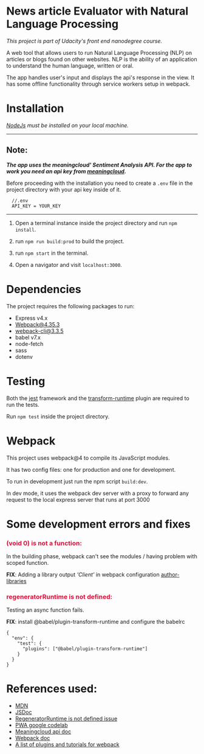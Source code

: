<style>H3{color:crimson;}</style>

# News article Evaluator with Natural Language Processing

_This project is part of Udacity's front end nanodegree course._

A web tool that allows users to run Natural Language Processing (NLP) on articles or blogs found on other websites. NLP is the ability of an application to understand the human language, written or oral.

The app handles user's input and displays the api's response in the view. It has some offline functionality through service workers setup in webpack.

# Installation

_[NodeJs](https://nodejs.org/en/) must be installed on your local machine._

---

## Note:

**_The app uses the meaningcloud' Sentiment Analysis API. For the app to work you need an api key from [meaningcloud](https://www.meaningcloud.com)._**

Before proceeding with the installation you need to create a `.env` file in the project directory with your api key inside of it.

```
  //.env
  API_KEY = YOUR_KEY
```

---

1. Open a terminal instance inside the project directory and run `npm install`.

2. run `npm run build:prod` to build the project.

3. run `npm start` in the terminal.

4. Open a navigator and visit `localhost:3000`.

# Dependencies

The project requires the following packages to run:

- Express v4.x
- Webpack@4.35.3
- webpack-cli@3.3.5
- babel v7.x
- node-fetch
- sass
- dotenv

# Testing

Both the [jest](https://jestjs.io) framework and the [transform-runtime](https://www.npmjs.com/package/@babel/plugin-transform-runtime) plugin are required to run the tests.

Run `npm test` inside the project directory.

# Webpack

This project uses webpack@4 to compile its JavaScript modules.

It has two config files: one for production and one for development.

To run in development just run the npm script `build:dev`.

In dev mode, it uses the webpack dev server with a proxy to forward any request to the local express server that runs at port 3000

# Some development errors and fixes

### **(void 0) is not a function**:

In the building phase, webpack can't see the modules / having problem with scoped function.

**FIX**: Adding a library output _'Client'_ in webpack configuration [author-libraries](https://v4.webpack.js.org/guides/author-libraries/)

### **regeneratorRuntime is not defined**:

Testing an async function fails.

**FIX**: install @babel/plugin-transform-runtime and configure the babelrc

```
{
  "env": {
    "test": {
      "plugins": ["@babel/plugin-transform-runtime"]
    }
  }
}

```

# References used:

- [MDN](https://developer.mozilla.org)
- [JSDoc](https://jsdoc.app/)
- [RegeneratorRuntime is not defined issue](https://github.com/liferay/liferay-npm-tools/issues/105)
- [PWA google codelab](https://developers.google.com/codelabs/pwa-training/pwa03--going-offline?hl=en&continue=https%3A%2F%2Fcodelabs.developers.google.com%2F%3Fcat%3Dall#0)
- [Meaningcloud api doc](https://learn.meaningcloud.com/developer/sentiment-analysis/2.1/doc/what-is-sentiment-analysis)
- [Webpack doc](https://v4.webpack.js.org/)
- [A list of plugins and tutorials for webpack](https://github.com/markerikson/react-redux-links/blob/master/webpack-advanced-techniques.md)
